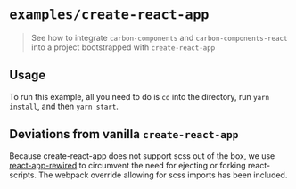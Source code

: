 # `examples/create-react-app`

> See how to integrate `carbon-components` and `carbon-components-react` into a project
> bootstrapped with `create-react-app`

## Usage

To run this example, all you need to do is `cd` into the directory, run `yarn install`, and then `yarn start`.

## Deviations from vanilla `create-react-app`

Because create-react-app does not support scss out of the box, we use [react-app-rewired](https://github.com/timarney/react-app-rewired) to circumvent the need for ejecting or forking react-scripts. The webpack override allowing for scss imports has been included.
